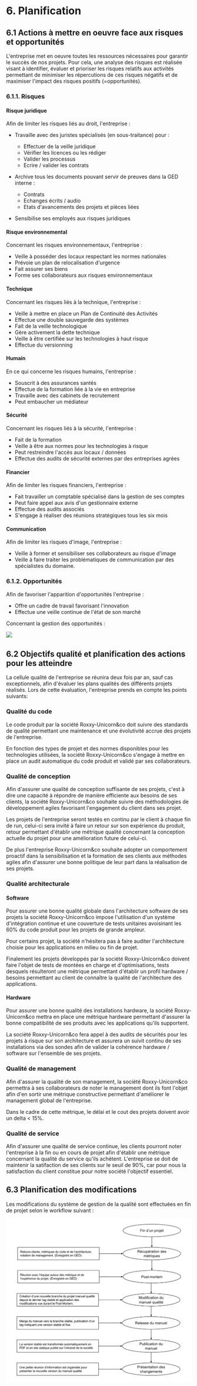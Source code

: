 # 6. Planification

## 6.1 Actions à mettre en oeuvre face aux risques et opportunités

L'entreprise met en oeuvre toutes les ressources nécessaires pour garantir le succès de nos projets.
Pour cela, une analyse des risques est réalisée visant à identifier, évaluer et prioriser les risques relatifs aux activités permettant de minimiser les répercutions de ces risques négatifs et de maximiser l'impact des risques positifs (=opportunités).

### 6.1.1. Risques

#### Risque juridique

Afin de limiter les risques liés au droit, l'entreprise :

- Travaille avec des juristes spécialisés (en sous-traitance) pour :
  - Effectuer de la veille juridique
  - Vérifier les licences ou les rédiger
  - Valider les processus
  - Ecrire / valider les contrats

- Archive tous les documents pouvant servir de preuves dans la GED interne :
  - Contrats
  - Echanges écrits / audio
  - Etats d'avancements des projets et pièces liées

- Sensibilise ses employés aux risques juridiques

#### Risque environnemental

Concernant les risques environnementaux, l'entreprise :

- Veille à posséder des locaux respectant les normes nationales
- Prévoie un plan de relocalisation d'urgence
- Fait assurer ses biens
- Forme ses collaborateurs aux risques environnementaux

#### Technique

Concernant les risques liés à la technique, l'entreprise :

- Veille à mettre en place un Plan de Continuité des Activités
- Effectue une double sauvegarde des systèmes
- Fait de la veille technologique
- Gère activement la dette technique
- Veille à être certifiée sur les technologies à haut risque
- Effectue du versionning

#### Humain

En ce qui concerne les risques humains, l'entreprise :

- Souscrit à des assurances santés
- Effectue de la formation liée à la vie en entreprise
- Travaille avec des cabinets de recrutement
- Peut embaucher un médiateur

#### Sécurité

Concernant les risques liés à la sécurité, l'entreprise :

- Fait de la formation
- Veille à être aux normes pour les technologies à risque
- Peut restreindre l'accès aux locaux / données
- Effectue des audits de sécurité externes par des entreprises agrées

#### Financier

Afin de limiter les risques financiers, l'entreprise :

- Fait travailler un comptable spécialisé dans la gestion de ses comptes
- Peut faire appel aux avis d'un gestionnaire externe
- Effectue des audits associés
- S'engage à réaliser des réunions stratégiques tous les six mois

#### Communication

Afin de limiter les risques d'image, l'entreprise :

- Veille à former et sensibiliser ses collaborateurs au risque d'image
- Veille à faire traiter les problématiques de communication par des spécialistes
  du domaine.


### 6.1.2. Opportunités

Afin de favoriser l'apparition d'opportunités l'entreprise :

- Offre un cadre de travail favorisant l'innovation
- Effectue une veille continue de l'état de son marché

Concernant la gestion des opportunités :

<img src="./Images/Schema/Flow chart opportunité.png"></img>

## 6.2 Objectifs qualité et planification des actions pour les atteindre

La cellule qualité de l'entreprise se réunira deux fois par an, sauf cas exceptionnels, afin d'évaluer les plans qualités des différents projets réalisés.
Lors de cette évaluation, l'entreprise prends en compte les points suivants:

### Qualité du code

Le code produit par la société Roxxy-Unicorn&co doit suivre des standards de
qualité permettant une maintenance et une évolutivité accrue des projets de
l'entreprise.

En fonction des types de projet et des normes disponibles pour les technologies
utilisées, la société Roxxy-Unicorn&co s'engage à mettre en place un audit
automatique du code produit et validé par ses collaborateurs.

### Qualité de conception

Afin d'assurer une qualité de conception suffisante de ses projets, c'est à dire
une capacité à répondre de manière efficiente aux besoins de ses clients, la
société Roxxy-Unicorn&co souhaite suivre des méthodologies de développement
agiles favorisant l'engagement du client dans ses projet.

Les projets de l'entreprise seront testés en continu par le client à chaque fin
de run, celui-ci sera invité à faire un retour sur son expérience du produit,
retour permettant d'établir une métrique qualité concernant la conception
actuelle du projet pour une amélioration future de celui-ci.

De plus l'entreprise Roxxy-Unicorn&co souhaite adopter un comportement proactif
dans la sensibilisation et la formation de ses clients aux méthodes agiles afin
d'assurer une bonne politique de leur part dans la réalisation de ses projets.

### Qualité architecturale

#### Software

Pour assurer une bonne qualité globale dans l'architecture software de ses
projets la société Roxxy-Unicorn&co impose l'utilisation d'un système
d'intégration continue et une couverture de tests unitaires avoisinant les 60%
du code produit pour les projets de grande ampleur.

Pour certains projet, la société n'hésitera pas à faire auditer l'architecture
choisie pour les applications en milieu ou fin de projet.

Finalement les projets développés par la société Roxxy-Unicorn&co doivent faire
l'objet de tests de montées en charge et d'optimisations, tests desquels résulteront une
métrique permettant d'établir un profil hardware / besoins permettant au client
de connaître la qualité de l'architecture des applications.

#### Hardware

Pour assurer une bonne qualité des installations hardware, la société
Roxxy-Unicorn&co mettra en place une métrique hardware permettant d'assurer la
bonne compatibilité de ses produits avec les applications qu'ils supportent.

La société Roxxy-Unicorn&co fera appel à des audits de sécurités pour les
projets à risque sur son architecture et assurera un suivit continu de ses
installations via des sondes afin de valider la cohérence hardware / software
sur l'ensemble de ses projets.

### Qualité de management

Afin d'assurer la qualité de son management, la société Roxxy-Unicorn&co
permettra à ses collaborateurs de noter le management dont ils font l'objet
afin d'en sortir une métrique constructive permettant d'améliorer le management global de l'entreprise.

Dans le cadre de cette métrique, le délai et le cout des projets doivent avoir un delta < 15%.

### Qualité de service

Afin d'assurer une qualité de service continue, les clients pourront noter
l'entreprise à la fin ou en cours de projet afin d'établir une métrique
concernant la qualité du service qu'ils achètent.
L'entreprise se doit de maintenir la satifaction de ses clients sur le seuil de 90%, car pour nous la satisfaction du client constitue pour notre société l'objectif essentiel.


## 6.3 Planification des modifications

Les modifications du système de gestion de la qualité sont effectuées en fin de
projet selon le workflow suivant :

<img src="./Images/Schema/workflow modif système qualité.png"></img>
